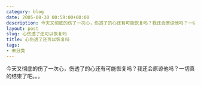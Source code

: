 ```yaml
---
category: blog
date: 2005-08-30 00:59:00+00:00
description: 今天又彻底的伤了一次心，伤透了的心还有可能恢复吗？我还会原谅他吗？一切真的结束了
layout: post
slug: 心伤透了还可以恢复吗
title: 心伤透了还可以恢复吗
tags:
- 未分类
---
```


今天又彻底的伤了一次心，伤透了的心还有可能恢复吗？我还会原谅他吗？一切真的结束了吧。。。
